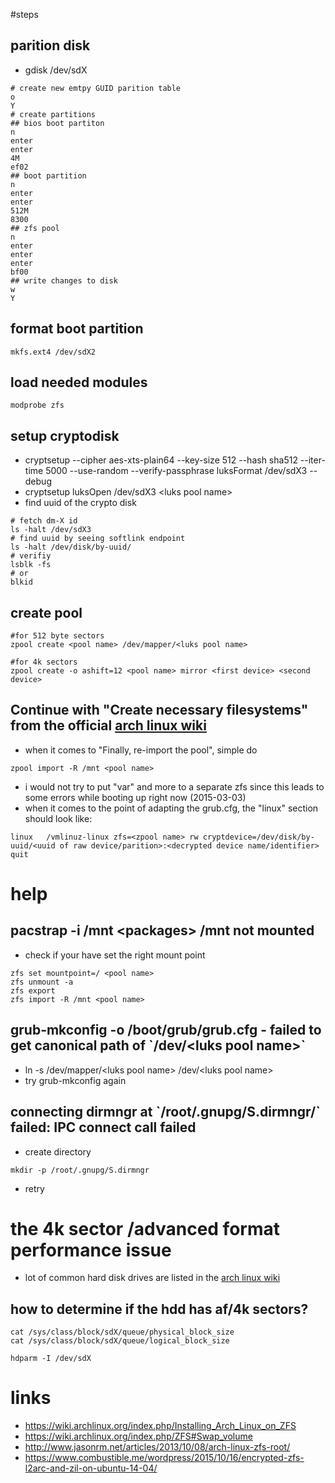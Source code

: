 #steps

## parition disk

* gdisk /dev/sdX
```
# create new emtpy GUID parition table
o
Y
# create partitions
## bios boot partiton
n
enter
enter
4M
ef02
## boot partition
n
enter
enter
512M
8300
## zfs pool
n
enter
enter
enter
bf00
## write changes to disk
w
Y
```
## format boot partition 
```
mkfs.ext4 /dev/sdX2
```

## load needed modules

```
modprobe zfs
```

## setup cryptodisk

* cryptsetup --cipher aes-xts-plain64 --key-size 512 --hash sha512 --iter-time 5000 --use-random --verify-passphrase luksFormat /dev/sdX3 --debug
* cryptsetup luksOpen /dev/sdX3 \<luks pool name\>
* find uuid of the crypto disk
```
# fetch dm-X id
ls -halt /dev/sdX3
# find uuid by seeing softlink endpoint
ls -halt /dev/disk/by-uuid/
# verifiy
lsblk -fs
# or
blkid
```

## create pool

```
#for 512 byte sectors
zpool create <pool name> /dev/mapper/<luks pool name>

#for 4k sectors
zpool create -o ashift=12 <pool name> mirror <first device> <second device>
```

## Continue with "Create necessary filesystems" from the official [arch linux wiki](https://wiki.archlinux.org/index.php/Installing_Arch_Linux_on_ZFS#Create_necessary_filesystems)
* when it comes to "Finally, re-import the pool", simple do
```
zpool import -R /mnt <pool name>
```
* i would not try to put "var" and more to a separate zfs since this leads to some errors while booting up right now (2015-03-03)
* when it comes to the point of adapting the grub.cfg, the "linux" section should look like:
```
linux   /vmlinuz-linux zfs=<zpool name> rw cryptdevice=/dev/disk/by-uuid/<uuid of raw device/parition>:<decrypted device name/identifier> quit
```

# help

## pacstrap -i /mnt \<packages\> /mnt not mounted

* check if your have set the right mount point

```
zfs set mountpoint=/ <pool name>
zfs unmount -a
zfs export
zfs import -R /mnt <pool name>
```

## grub-mkconfig -o /boot/grub/grub.cfg - failed to get canonical path of \`/dev/\<luks pool name\>\`

* ln -s /dev/mapper/\<luks pool name\> /dev/\<luks pool name\>
* try grub-mkconfig again

## connecting dirmngr at \`/root/.gnupg/S.dirmngr/\` failed: IPC connect call failed

* create directory
```
mkdir -p /root/.gnupg/S.dirmngr
```
* retry

# the 4k sector /advanced format performance issue

* lot of common hard disk drives are listed in the [arch linux wiki](https://wiki.archlinux.org/index.php/Advanced_Format)

## how to determine if the hdd has af/4k sectors?

```
cat /sys/class/block/sdX/queue/physical_block_size
cat /sys/class/block/sdX/queue/logical_block_size

hdparm -I /dev/sdX
```

# links

* https://wiki.archlinux.org/index.php/Installing_Arch_Linux_on_ZFS
* https://wiki.archlinux.org/index.php/ZFS#Swap_volume
* http://www.jasonrm.net/articles/2013/10/08/arch-linux-zfs-root/
* https://www.combustible.me/wordpress/2015/10/16/encrypted-zfs-l2arc-and-zil-on-ubuntu-14-04/
